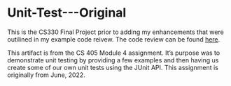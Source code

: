 # Unit-Test---Original
This is the CS330 Final Project prior to adding my enhancements that were outilined in my example code reivew. 
The code review can be found [here](https://www.youtube.com/watch?v=Pwx_MJLvxNQ).

This artifact is from the CS 405 Module 4 assignment. It’s purpose was to demonstrate unit testing by providing a few 
examples and then having us create some of our own unit tests using the JUnit API. This assignment is originally from June, 2022.
